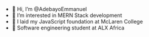 - 👋 Hi, I’m @AdebayoEmmanuel
- 👀 I’m interested in MERN Stack development
- 🌱 I laid my JavaScript foundation at McLaren College
- 🐝 Software engineering student at ALX Africa

<!---
AdebayoEmmanuel/AdebayoEmmanuel is a ✨ special ✨ repository because its `README.md` (this file) appears on your GitHub profile.
You can click the Preview link to take a look at your changes.
--->
